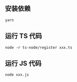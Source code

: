 ## 安装依赖

```
yarn
```

## 运行 TS 代码

```
node -r ts-node/register xxx.ts
```

## 运行 JS 代码

```
node xxx.js
```
